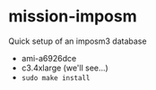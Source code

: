 mission-imposm
==============

Quick setup of an imposm3 database

- ami-a6926dce
- c3.4xlarge (we'll see...)
- `sudo make install`
